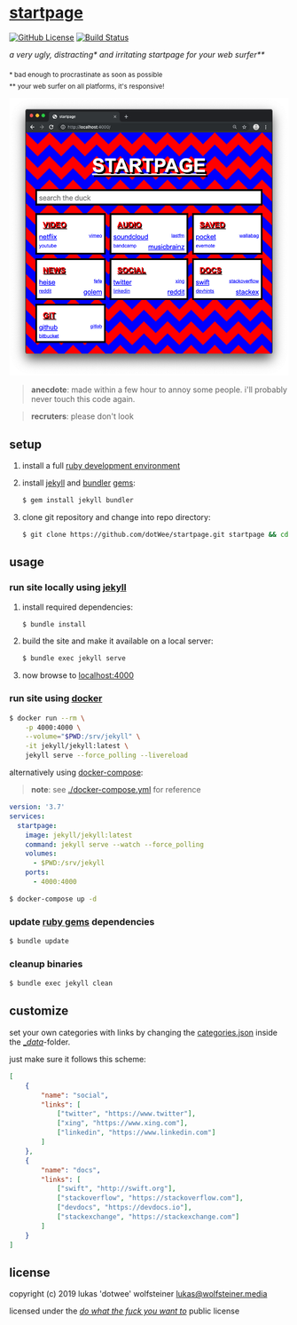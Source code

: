 # [startpage](https://dotwee.github.io/startpage/)

[![GitHub License](https://img.shields.io/github/license/dotWee/startpage)](https://github.com/dotWee/startpage/blob/master/LICENSE)
[![Build Status](https://travis-ci.com/dotWee/startpage.svg?branch=master)](https://travis-ci.com/dotWee/startpage)

_a very ugly, distracting* and irritating startpage for your web surfer**_


<sub>* bad enough to procrastinate as soon as possible</sub>
</br>
<sub>** your web surfer on all platforms, it's responsive!</sub>

![deadly_screenshot.png](./_art/deadly_screenshot.png)

> **anecdote**: made within a few hour to annoy some people. i'll probably never touch this code again.

> **recruters**: please don't look

## setup

1. install a full [ruby development environment](https://jekyllrb.com/docs/installation/)
2. install [jekyll](https://jekyllrb.com/) and [bundler](https://jekyllrb.com/docs/ruby-101/#bundler) [gems](https://jekyllrb.com/docs/ruby-101/#gems):

    ```bash
    $ gem install jekyll bundler
    ```

3. clone git repository and change into repo directory:

    ```bash
    $ git clone https://github.com/dotWee/startpage.git startpage && cd startpage
    ```

## usage

### run site locally using [jekyll](https://jekyllrb.com/)

1. install required dependencies:

    ```bash
    $ bundle install
    ```

2. build the site and make it available on a local server:

    ```bash
    $ bundle exec jekyll serve
    ```

3. now browse to [localhost:4000](http://localhost:4000)

### run site using [docker](https://www.docker.com/)

```bash
$ docker run --rm \
    -p 4000:4000 \
    --volume="$PWD:/srv/jekyll" \
    -it jekyll/jekyll:latest \
    jekyll serve --force_polling --livereload
```

alternatively using [docker-compose](https://docs.docker.com/compose):

> **note**: see [./docker-compose.yml](./docker-compose.yml) for reference

```yaml
version: '3.7'
services:
  startpage:
    image: jekyll/jekyll:latest
    command: jekyll serve --watch --force_polling
    volumes:
      - $PWD:/srv/jekyll
    ports:
      - 4000:4000
```

```bash
$ docker-compose up -d
```

### update [ruby gems](https://rubygems.org/) dependencies

```bash
$ bundle update
```

### cleanup binaries

```bash
$ bundle exec jekyll clean
```

## customize

set your own categories with links by changing the [categories.json](./_data/categories.json) inside the [__data_](./_data)-folder.

just make sure it follows this scheme:

```json
[
    {
        "name": "social",
        "links": [
            ["twitter", "https://www.twitter"],
            ["xing", "https://www.xing.com"],
            ["linkedin", "https://www.linkedin.com"]
        ]
    },
    {
        "name": "docs",
        "links": [
            ["swift", "http://swift.org"],
            ["stackoverflow", "https://stackoverflow.com"],
            ["devdocs", "https://devdocs.io"],
            ["stackexchange", "https://stackexchange.com"]
        ]
    }
]
```

## license

copyright (c) 2019 lukas 'dotwee' wolfsteiner <lukas@wolfsteiner.media>

licensed under the [_do what the fuck you want to_](/LICENSE) public license
